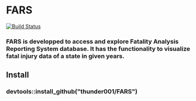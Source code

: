 # FARS

[![Build Status](https://travis-ci.org/thunder001/FARS.svg?branch=master)](https://travis-ci.org/thunder001/FARS)


### FARS is developped to access and explore Fatality Analysis Reporting System database. It has the functionality to visualize fatal injury data of a state in given years.

## Install
### devtools::install_github("thunder001/FARS")

